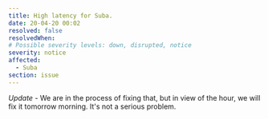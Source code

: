 ```yaml
---
title: High latency for Suba.
date: 20-04-20 00:02
resolved: false
resolvedWhen: 
# Possible severity levels: down, disrupted, notice
severity: notice
affected:
  - Suba
section: issue
---
```


*Update* - We are in the process of fixing that, but in view of the hour, we will fix it tomorrow morning. It's not a serious problem.
